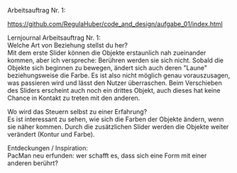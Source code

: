 Arbeitsauftrag Nr. 1:

https://github.com/RegulaHuber/code_and_design/aufgabe_01/index.html

Lernjournal Arbeitsauftrag Nr. 1:<br>
Welche Art von Beziehung stellst du her?<br>
Mit dem erste Slider können die Objekte erstaunlich nah zueinander kommen, aber ich verspreche: Berühren werden sie sich nicht. Sobald die Objekte sich beginnen zu bewegen, ändert sich auch deren "Laune" beziehungsweise die Farbe. Es ist also nicht möglich genau vorauszusagen, was passieren wird und lässt den Nutzer überraschen. Beim Verschieben des Sliders erscheint auch noch ein drittes Objekt, auch dieses hat keine Chance in Kontakt zu treten mit den anderen.

Wo wird das Steuern selbst zu einer Erfahrung?<br>
Es ist interessant zu sehen, wie sich die Farben der Objekte ändern, wenn sie näher kommen. Durch die zusätzlichen Slider werden die Objekte weiter verändert (Kontur und Farbe).

Entdeckungen / Inspiration:<br>
PacMan neu erfunden: wer schafft es, dass sich eine Form mit einer anderen berührt?
